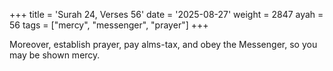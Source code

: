 +++
title = 'Surah 24, Verses 56'
date = '2025-08-27'
weight = 2847
ayah = 56
tags = ["mercy", "messenger", "prayer"]
+++

Moreover, establish prayer, pay alms-tax, and obey the Messenger, so you may be shown mercy.